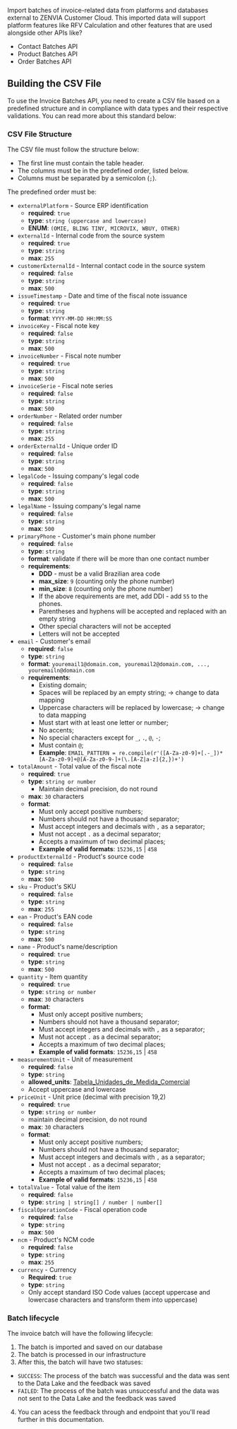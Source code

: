 Import batches of invoice-related data from platforms and databases external to ZENVIA Customer Cloud. This imported data will support platform features like RFV Calculation and other features that are used alongside other APIs like?

<!-- TODO: Add a link to the other 3 APIs when doc is done. -->
- Contact Batches API
- Product Batches API
- Order Batches API

## Building the CSV File

To use the Invoice Batches API, you need to create a CSV file based on a predefined structure and in compliance with data types and their respective validations. You can read more about this standard below:

### CSV File Structure

The CSV file must follow the structure below:

- The first line must contain the table header.
- The columns must be in the predefined order, listed below.
- Columns must be separated by a semicolon (`;`).

The predefined order must be:

- `externalPlatform` - Source ERP identification
  - **required**: `true`
  - **type**: `string (uppercase and lowercase)`
  - **ENUM**: `(OMIE, BLING TINY, MICROVIX, WBUY, OTHER)`
- `externalId` - Internal code from the source system
  - **required**: `true`
  - **type**: `string`
  - **max**: `255`
- `customerExternalId` - Internal contact code in the source system
  - **required**: `false`
  - **type**: `string`
  - **max**: `500`
- `issueTimestamp` - Date and time of the fiscal note issuance
  - **required**: `true`
  - **type**: `string`
  - **format**: `YYYY-MM-DD HH:MM:SS`
- `invoiceKey` - Fiscal note key
  - **required**: `false`
  - **type**: `string`
  - **max**: `500`
- `invoiceNumber` - Fiscal note number
  - **required**: `true`
  - **type**: `string`
  - **max**: `500`
- `invoiceSerie` - Fiscal note series
  - **required**: `false`
  - **type**: `string`
  - **max**: `500`
- `orderNumber` - Related order number
  - **required**: `false`
  - **type**: `string`
  - **max**: `255`
- `orderExternalId` - Unique order ID
  - **required**: `false`
  - **type**: `string`
  - **max**: `500`
- `legalCode` - Issuing company's legal code
  - **required**: `false`
  - **type**: `string`
  - **max**: `500`
- `legalName` - Issuing company's legal name
  - **required**: `false`
  - **type**: `string`
  - **max**: `500`
- `primaryPhone` - Customer's main phone number
  - **required**: `false`
  - **type**: `string`
  - **format**: validate if there will be more than one contact number
  - **requirements**:
    - **DDD** - must be a valid Brazilian area code
    - **max_size**: `9` (counting only the phone number)
    - **min_size**: `8` (counting only the phone number)
    - If the above requirements are met, add DDI - add `55` to the phones.
    - Parentheses and hyphens will be accepted and replaced with an empty string
    - Other special characters will not be accepted
    - Letters will not be accepted
- `email` - Customer's email
  - **required**: `false`
  - **type**: `string`
  - **format**: `youremail1@domain.com, youremail2@domain.com, ..., youremailn@domain.com`
  - **requirements**:
    - Existing domain;
    - Spaces will be replaced by an empty string; → change to data mapping
    - Uppercase characters will be replaced by lowercase; → change to data mapping
    - Must start with at least one letter or number;
    - No accents;
    - No special characters except for `_`, `.`, `@`, `-`;
    - Must contain `@`;
    - **Example**: `EMAIL_PATTERN = re.compile(r'([A-Za-z0-9]+[.-_])*[A-Za-z0-9]+@[A-Za-z0-9-]+(\.[A-Z|a-z]{2,})+')`
- `totalAmount` - Total value of the fiscal note
  - **required**: `true`
  - **type**: `string or number`
    - Maintain decimal precision, do not round
  - **max**: `30` characters
  - **format**:
    - Must only accept positive numbers;
    - Numbers should not have a thousand separator;
    - Must accept integers and decimals with `,` as a separator;
    - Must not accept `.` as a decimal separator;
    - Accepts a maximum of two decimal places;
    - **Example of valid formats**: `15236,15` | `458`
- `productExternalId` - Product's source code
  - **required**: `false`
  - **type**: `string`
  - **max**: `500`
- `sku` - Product's SKU
  - **required**: `false`
  - **type**: `string`
  - **max**: `255`
- `ean` - Product's EAN code
  - **required**: `false`
  - **type**: `string`
  - **max**: `500`
- `name` - Product's name/description
  - **required**: `true`
  - **type**: `string`
  - **max**: `500`
- `quantity` - Item quantity
  - **required**: `true`
  - **type**: `string or number`
  - **max**: `30` characters
  - **format**:
    - Must only accept positive numbers;
    - Numbers should not have a thousand separator;
    - Must accept integers and decimals with `,` as a separator;
    - Must not accept `.` as a decimal separator;
    - Accepts a maximum of two decimal places;
    - **Example of valid formats**: `15236,15` | `458`
- `measurementUnit` - Unit of measurement
  - **required**: `false`
  - **type**: `string`
  - **allowed_units**: [Tabela_Unidades_de_Medida_Comercial](https://docs.google.com/spreadsheets/d/1L7GsmNp9Ft-DdGL9X3KcU7YcqZHvnWvDT6WU3f-xY4k/edit?gid=1500856119#gid=1500856119)
  - Accept uppercase and lowercase
- `priceUnit` - Unit price (decimal with precision 19,2)
  - **required**: `true`
  - **type**: `string or number`
  - maintain decimal precision, do not round
  - **max**: `30` characters
  - **format**:
    - Must only accept positive numbers;
    - Numbers should not have a thousand separator;
    - Must accept integers and decimals with `,` as a separator;
    - Must not accept `.` as a decimal separator;
    - Accepts a maximum of two decimal places;
    - **Example of valid formats**: `15236,15` | `458`
- `totalValue` - Total value of the item
  - **required**: `false`
  - **type**: `string | string[] / number | number[]`
- `fiscalOperationCode` - Fiscal operation code
  - **required**: `false`
  - **type**: `string`
  - **max**: `500`
- `ncm` - Product's NCM code
  - **required**: `false`
  - **type**: `string`
  - **max**: `255`
- `currency` - Currency
  - **Required**: `true`
  - **type**: `string`
  - Only accept standard ISO Code values (accept uppercase and lowercase characters and transform them into uppercase)

### Batch lifecycle

The invoice batch will have the following lifecycle:

1. The batch is imported and saved on our database
2. The batch is processed in our infrastructure
3. After this, the batch will have two statuses:

- `SUCCESS`: The process of the batch was successful and the data was sent to the Data Lake and the feedback was saved
- `FAILED`: The process of the batch was unsuccessful and the data was not sent to the Data Lake and the feedback was saved

4. You can acess the feedback through and endpoint that you'll read further in this documentation.

